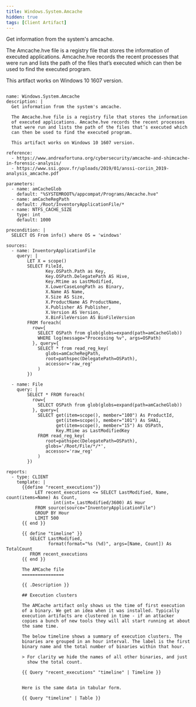 ```yaml
---
title: Windows.System.Amcache
hidden: true
tags: [Client Artifact]
---
```


Get information from the system's amcache.

The Amcache.hve file is a registry file that stores the information
of executed applications. Amcache.hve records the recent processes
that were run and lists the path of the files that’s executed which
can then be used to find the executed program.

This artifact works on Windows 10 1607 version.


<pre><code class="language-yaml">
name: Windows.System.Amcache
description: |
  Get information from the system's amcache.

  The Amcache.hve file is a registry file that stores the information
  of executed applications. Amcache.hve records the recent processes
  that were run and lists the path of the files that’s executed which
  can then be used to find the executed program.

  This artifact works on Windows 10 1607 version.

reference:
  - https://www.andreafortuna.org/cybersecurity/amcache-and-shimcache-in-forensic-analysis/
  - https://www.ssi.gouv.fr/uploads/2019/01/anssi-coriin_2019-analysis_amcache.pdf

parameters:
  - name: amCacheGlob
    default: "%SYSTEMROOT%/appcompat/Programs/Amcache.hve"
  - name: amCacheRegPath
    default: /Root/InventoryApplicationFile/*
  - name: NTFS_CACHE_SIZE
    type: int
    default: 1000

precondition: |
  SELECT OS From info() where OS = 'windows'

sources:
  - name: InventoryApplicationFile
    query: |
        LET X = scope()
        SELECT FileId,
               Key.OSPath.Path as Key,
               Key.OSPath.DelegatePath AS Hive,
               Key.Mtime as LastModified,
               X.LowerCaseLongPath as Binary,
               X.Name AS Name,
               X.Size AS Size,
               X.ProductName AS ProductName,
               X.Publisher AS Publisher,
               X.Version AS Version,
               X.BinFileVersion AS BinFileVersion
        FROM foreach(
          row={
            SELECT OSPath from glob(globs=expand(path=amCacheGlob))
            WHERE log(message="Processing %v", args=OSPath)
          }, query={
            SELECT * from read_reg_key(
               globs=amCacheRegPath,
               root=pathspec(DelegatePath=OSPath),
               accessor='raw_reg'
            )
        })

  - name: File
    query: |
        SELECT * FROM foreach(
          row={
            SELECT OSPath from glob(globs=expand(path=amCacheGlob))
          }, query={
            SELECT get(item=scope(), member="100") As ProductId,
                   get(item=scope(), member="101") As SHA1,
                   get(item=scope(), member="15") As OSPath,
                   Key.Mtime as LastModifiedKey
            FROM read_reg_key(
               root=pathspec(DelegatePath=OSPath),
               globs='/Root/File/*/*',
               accessor='raw_reg'
            )
        })

reports:
  - type: CLIENT
    template: |
      {{define "recent_executions"}}
           LET recent_executions &lt;= SELECT LastModified, Name, count(items=Name) As Count,
                  int(int=_LastModified/3600) AS Hour
           FROM source(source="InventoryApplicationFile")
           GROUP BY Hour
           LIMIT 500
      {{ end }}

      {{ define "timeline" }}
         SELECT LastModified,
                format(format="%s (%d)", args=[Name, Count]) As TotalCount
         FROM recent_executions
      {{ end }}

      The AMCache file
      ================

      {{ .Description }}

      ## Execution clusters

      The AMCache artifact only shows us the time of first execution
      of a binary. We get an idea when it was installed. Typically
      execution artifacts are clustered in time - if an attacker
      copies a bunch of new tools they will all start running at about
      the same time.

      The below timeline shows a summary of execution clusters. The
      binaries are grouped in an hour interval. The label is the first
      binary name and the total number of binaries within that hour.

      &gt; For clarity we hide the names of all other binaries, and just
        show the total count.

      {{ Query "recent_executions" "timeline" | Timeline }}


      Here is the same data in tabular form.

      {{ Query "timeline" | Table }}

</code></pre>

